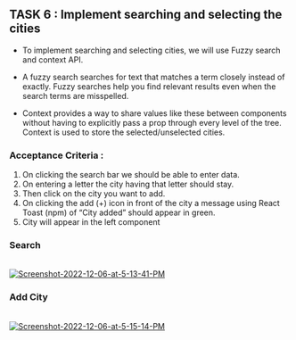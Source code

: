 ## TASK 6 : Implement searching and selecting the cities


- To implement searching and selecting cities, we will use Fuzzy search and context API.

- A fuzzy search searches for text that matches a term closely instead of exactly. Fuzzy searches help you find relevant results even when the search terms are misspelled.

- Context provides a way to share values like these between components without having to explicitly pass a prop through every level of the tree. Context is used to store the selected/unselected cities.

### Acceptance Criteria : 

1. On clicking the search bar we should be able to enter data.
2. On entering a letter the city having that letter should stay.
3. Then click on the city you want to add.
4. On clicking the add (+) icon in front of the city a message using React Toast (npm) of “City added” should appear in green.
5. City will appear in the left component

### Search
<br>
<a href="https://ibb.co/4RC6265"><img src="https://i.ibb.co/zVCyFy0/Screenshot-2022-12-06-at-5-13-41-PM.png" alt="Screenshot-2022-12-06-at-5-13-41-PM" border="0"></a>

### Add City
<br>
<a href="https://ibb.co/ynr4RwC"><img src="https://i.ibb.co/7JqkzwD/Screenshot-2022-12-06-at-5-15-14-PM.png" alt="Screenshot-2022-12-06-at-5-15-14-PM" border="0"></a>
